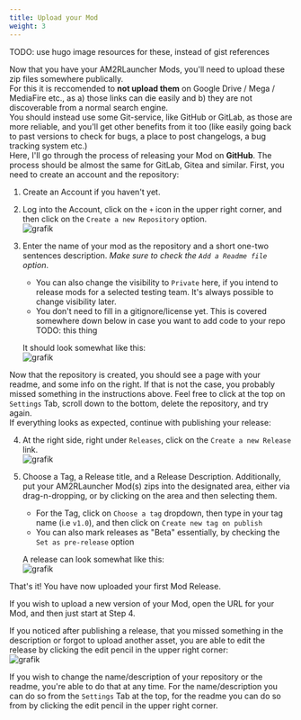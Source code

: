 ```yaml
---
title: Upload your Mod
weight: 3
---
```


TODO: use hugo image resources for these, instead of gist references

Now that you have your AM2RLauncher Mods, you'll need to upload these zip files somewhere publically.  
For this it is reccomended to **not upload them** on Google Drive / Mega / MediaFire etc., as a) those links can die
easily and b) they are not discoverable from a normal search engine.  
You should instead use some Git-service, like GitHub or GitLab, as those are more reliable, and you'll get other benefits
from it too (like easily going back to past versions to check for bugs, a place to post changelogs, a bug tracking system etc.)  
Here, I'll go through the process of releasing your Mod on **GitHub**. The process should be almost the same for GitLab, Gitea and similar. 
First, you need to create an account and the repository:

1. Create an Account if you haven't yet.

2. Log into the Account, click on the `+` icon in the upper right corner, and then click on the `Create a new Repository` option.  
![grafik](https://user-images.githubusercontent.com/38186597/209194560-9a36a2c6-3dba-4309-8244-c8735dad35c3.png)

3. Enter the name of your mod as the repository and a short one-two sentences description. *Make sure to check the `Add a Readme file` option*.
    - You can also change the visibility to `Private` here, if you intend to release mods for a selected testing team.
It's always possible to change visibility later.
    - You don't need to fill in a gitignore/license yet. This is covered somewhere down below 
in case you want to add code to your repo TODO: this thing

    It should look somewhat like this:  
    ![grafik](https://user-images.githubusercontent.com/38186597/209194697-3f89535c-2bcf-4001-b4bb-ea11696a74c9.png)

Now that the repository is created, you should see a page with your readme, and some info on the right. If that is not the case, you probably missed something in the instructions above. Feel free to click at the top on `Settings` Tab, scroll down to the bottom, delete the repository, and try again.  
If everything looks as expected, continue with publishing your release:

4. At the right side, right under `Releases`, click on the `Create a new Release` link.  
![grafik](https://user-images.githubusercontent.com/38186597/209195049-a27d5b91-97bc-458e-8ae0-93afa68fea2e.png)


5. Choose a Tag, a Release title, and a Release Description. Additionally, put your AM2RLauncher Mod(s) zips into the 
designated area, either via drag-n-dropping, or by clicking on the area and then selecting them.
    - For the Tag, click on `Choose a tag` dropdown, then type in your tag name (i.e `v1.0`), and 
then click on `Create new tag on publish`
    - You can also mark releases as "Beta" essentially, by checking the `Set as pre-release` option

    A release can look somewhat like this:  
    ![grafik](https://user-images.githubusercontent.com/38186597/209195883-06d4ccac-c36f-4a5c-84e6-0efbc5cee4a0.png)


That's it! You have now uploaded your first Mod Release.

If you wish to upload a new version of your Mod, open the URL for your Mod, and then just start at Step 4.

If you noticed after publishing a release, that you missed something in the description or forgot to upload another asset, you are able to edit the release by clicking the edit pencil in the upper right corner:  
![grafik](https://user-images.githubusercontent.com/38186597/209441901-b3c97d3c-5252-45b7-a4a4-dac969288b69.png)  

If you wish to change the name/description of your repository or the readme, you're able to do that at any time. For the name/description you can do so from the `Settings` Tab at the top, for the readme you can do so from by clicking the edit pencil in the upper right corner.

